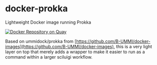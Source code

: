 # docker-prokka
Lightweight Docker image running Prokka

[![Docker Repository on Quay](https://quay.io/repository/fhcrc-microbiome/prokka/status "Docker Repository on Quay")](https://quay.io/repository/fhcrc-microbiome/prokka)

Based on ummidock/prokka from [https://github.com/B-UMMI/docker-images](https://github.com/B-UMMI/docker-images), this is a very light layer on top that merely adds a wrapper to make it easier to run as a command within a larger sciluigi workflow.
